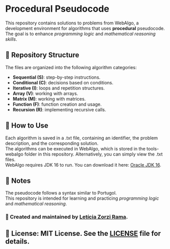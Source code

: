 # Procedural Pseudocode  
This repository contains solutions to problems from WebAlgo, a development environment for algorithms that uses **procedural** pseudocode.  
The goal is to enhance *programming logic* and *mathematical reasoning skills*.  

## 📂 Repository Structure    
The files are organized into the following algorithm categories:  
- **Sequential (S)**: step-by-step instructions.  
- **Conditional (C)**: decisions based on conditions.  
- **Iterative (I)**: loops and repetition structures.  
- **Array (V)**: working with arrays.  
- **Matrix (M)**: working with matrices.  
- **Function (F)**: function creation and usage.  
- **Recursion (R)**: implementing recursive calls.  

## 🚀 How to Use  
Each algorithm is saved in a .txt file, containing an identifier, the problem description, and the corresponding solution.  
The algorithms can be executed in WebAlgo, which is stored in the tools-webalgo folder in this repository. Alternatively, you can simply view the .txt files.  
WebAlgo requires JDK 16 to run. You can download it here: [Oracle JDK 16](https://www.oracle.com/java/technologies/javase-jdk16-downloads.html).  

## 📌 Notes  
The pseudocode follows a syntax similar to Portugol.  
This repository is intended for learning and practicing *programming logic* and *mathematical reasoning*.  

### 📌 Created and maintained by [Letícia Zorzi Rama](https://github.com/leticiazorzirama).  

## 📄 License: **MIT License**. See the [LICENSE](LICENSE) file for details.

